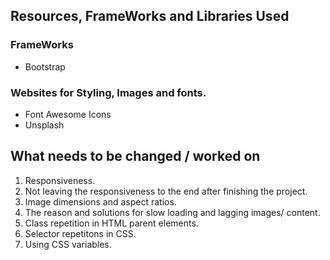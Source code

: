 ## Resources, FrameWorks and Libraries Used
  ### FrameWorks
  - Bootstrap
  ### Websites for Styling, Images and fonts.
  - Font Awesome Icons
  - Unsplash
## What needs to be changed / worked on 
  1. Responsiveness.
  2. Not leaving the responsiveness to the end after finishing the project.
  3. Image dimensions and aspect ratios.
  4. The reason and solutions for slow loading and lagging images/ content.
  5. Class repetition in HTML parent elements.
  6. Selector repetitons in CSS.
  7. Using CSS variables.
